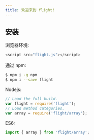 ```yaml
---
title: 欢迎来到 flight!
---
```


## 安装

浏览器环境:

```js
<script src="flight.js"></script>
```

通过 npm:

```bash
$ npm i -g npm
$ npm i --save flight
```

Nodejs:

```js
// Load the full build.
var flight = require('flight');
// Load method categories.
var array = require('flight/array');
```

ES6:

```js
import { array } from 'flight/array';
```
